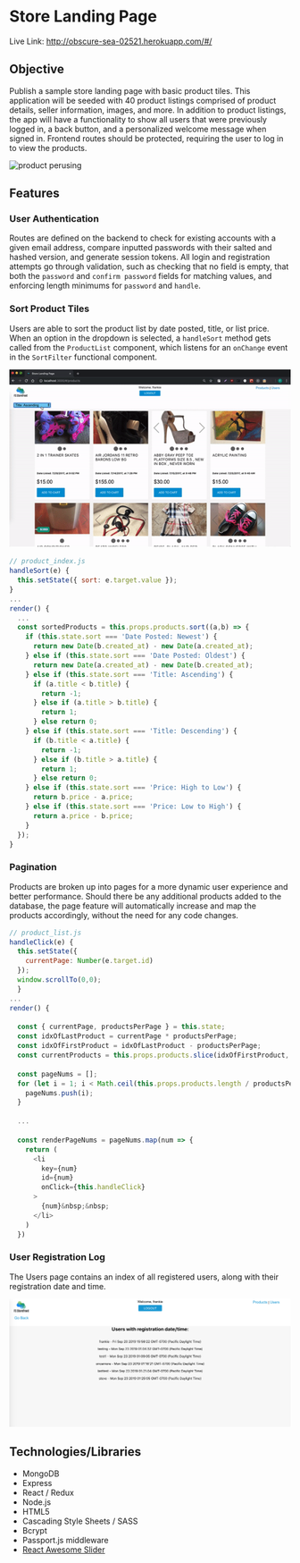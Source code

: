 # Store Landing Page

Live Link: <a href="http://obscure-sea-02521.herokuapp.com/#/">http://obscure-sea-02521.herokuapp.com/#/</a>

## Objective 
Publish a sample store landing page with basic product tiles. This application will be seeded with 40 product listings comprised of product details, seller information, images, and more. In addition to product listings, the app will have a functionality to show all users that were previously logged in, a back button, and a personalized welcome message when signed in. Frontend routes should be protected, requiring the user to log in to view the products.

<img src="https://github.com/fsiino/store-landing-page/blob/master/frontend/public/assets/back-button.gif?raw=true" alt="product perusing"/>

## Features
### User Authentication
Routes are defined on the backend to check for existing accounts with a given email address, compare inputted passwords with their salted and hashed version, and generate session tokens. All login and registration attempts go through validation, such as checking that no field is empty, that both the ```password``` and ```confirm password``` fields for matching values, and enforcing length minimums for ```password``` and ```handle```.

### Sort Product Tiles
Users are able to sort the product list by date posted, title, or list price. When an option in the dropdown is selected, a ```handleSort``` method gets called from the ```ProductList``` component, which listens for an ```onChange``` event in the ```SortFilter``` functional component.

<img src="https://github.com/fsiino/store-landing-page/blob/master/frontend/public/assets/sort-pages.gif?raw=true" alt="sort feature"/>

```js
// product_index.js
handleSort(e) {
  this.setState({ sort: e.target.value });
}
...
render() {
  ...
  const sortedProducts = this.props.products.sort((a,b) => {
    if (this.state.sort === 'Date Posted: Newest') {
      return new Date(b.created_at) - new Date(a.created_at);
    } else if (this.state.sort === 'Date Posted: Oldest') {
      return new Date(a.created_at) - new Date(b.created_at);
    } else if (this.state.sort === 'Title: Ascending') {
      if (a.title < b.title) {
        return -1;
      } else if (a.title > b.title) {
        return 1;
      } else return 0;
    } else if (this.state.sort === 'Title: Descending') {
      if (b.title < a.title) {
        return -1;
      } else if (b.title > a.title) {
        return 1;
      } else return 0;
    } else if (this.state.sort === 'Price: High to Low') {
      return b.price - a.price;
    } else if (this.state.sort === 'Price: Low to High') {
      return a.price - b.price;
    }
  });
}
```

### Pagination
Products are broken up into pages for a more dynamic user experience and better performance. Should there be any additional products added to the database, the page feature will automatically increase and map the products accordingly, without the need for any code changes.

```js
// product_list.js
handleClick(e) {
  this.setState({
    currentPage: Number(e.target.id)
  });
  window.scrollTo(0,0);
  }
...
render() {
  
  const { currentPage, productsPerPage } = this.state;
  const idxOfLastProduct = currentPage * productsPerPage;
  const idxOfFirstProduct = idxOfLastProduct - productsPerPage;
  const currentProducts = this.props.products.slice(idxOfFirstProduct, idxOfLastProduct);

  const pageNums = [];
  for (let i = 1; i < Math.ceil(this.props.products.length / productsPerPage); i++) {
    pageNums.push(i);
  }

  ...

  const renderPageNums = pageNums.map(num => {
    return (
      <li
        key={num}
        id={num}
        onClick={this.handleClick} 
      >
        {num}&nbsp;&nbsp;
      </li>
    )
  })
```

### User Registration Log
The Users page contains an index of all registered users, along with their registration date and time.

<img src="https://github.com/fsiino/store-landing-page/blob/master/frontend/public/assets/users.png?raw=true" alt="user idx feature"/>

## Technologies/Libraries
* MongoDB
* Express
* React / Redux
* Node.js
* HTML5
* Cascading Style Sheets / SASS
* Bcrypt
* Passport.js middleware
* <a href="https://github.com/rcaferati/react-awesome-slider">React Awesome Slider</a>

